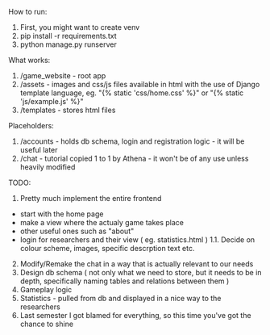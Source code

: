 How to run:
1. First, you might want to create venv
2. pip install -r requirements.txt
3. python manage.py runserver

What works:
1. /game_website - root app
2. /assets - images and css/js files available in html with the use of Django template language, eg. "{% static 'css/home.css' %}" or "{% static 'js/example.js' %}"
3. /templates - stores html files

Placeholders:
1. /accounts - holds db schema, login and registration logic - it will be useful later
2. /chat - tutorial copied 1 to 1 by Athena - it won't be of any use unless heavily modified


TODO:
1. Pretty much implement the entire frontend
  - start with the home page
  - make a view where the actualy game takes place
  - other useful ones such as "about"
  - login for researchers and their view ( eg. statistics.html )
  1.1. Decide on colour scheme, images, specific descrption text etc.
2. Modify/Remake the chat in a way that is actually relevant to our needs
3. Design db schema ( not only what we need to store, but it needs to be in depth, specifically naming tables and relations between them )
4. Gameplay logic
5. Statistics - pulled from db and displayed in a nice way to the researchers
6. Last semester I got blamed for everything, so this time you've got the chance to shine